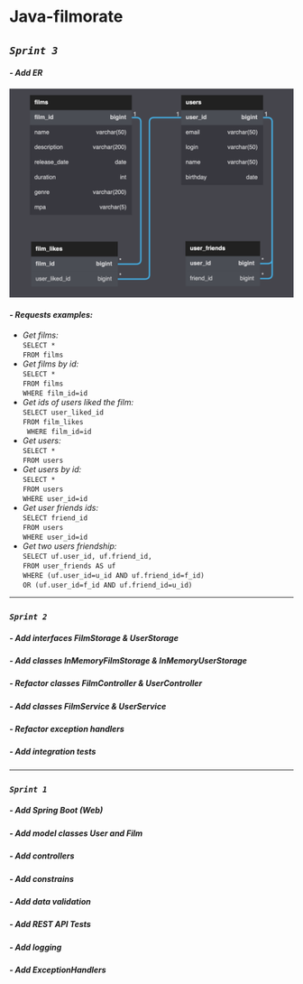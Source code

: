 # **Java-filmorate**

## *`Sprint 3`*
#### *- Add ER*
#### ![Entity relationship](/ER/ER.png)
#### *- Requests examples:*     
- *Get films:*       
  `SELECT * `  
`FROM films`
- *Get films by id:*     
  `SELECT * `  
  `FROM films`  
  `WHERE film_id=id`
- *Get ids of users liked the film:*     
  `SELECT user_liked_id `  
  `FROM film_likes`  
  ` WHERE film_id=id`
- *Get users:*     
  `SELECT * `  
  `FROM users`
- *Get users by id:*     
  `SELECT * `  
  `FROM users`    
  `WHERE user_id=id`
- *Get user friends ids:*     
  `SELECT friend_id `  
  `FROM users`  
  `WHERE user_id=id`
- *Get two users friendship:*   
  `SELECT uf.user_id, uf.friend_id,`   
  `FROM user_friends AS uf`  
  `WHERE (uf.user_id=u_id AND uf.friend_id=f_id)`   
  `OR (uf.user_id=f_id AND uf.friend_id=u_id)`

___

### *`Sprint 2`*
##### *- Add interfaces FilmStorage & UserStorage*
##### *- Add classes InMemoryFilmStorage & InMemoryUserStorage*
##### *- Refactor classes FilmController & UserController*
##### *- Add classes FilmService & UserService*
##### *- Refactor exception handlers*
##### *- Add integration tests*

---

### *`Sprint 1`*
##### *- Add Spring Boot (Web)*
##### *- Add model classes User and Film*
##### *- Add controllers*
##### *- Add constrains*
##### *- Add data validation*
##### *- Add REST API Tests*
##### *- Add logging*
##### *- Add ExceptionHandlers*
